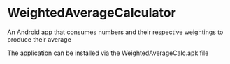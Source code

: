 # WeightedAverageCalculator
An Android app that consumes numbers and their respective weightings to produce their average

The application can be installed via the WeightedAverageCalc.apk file
